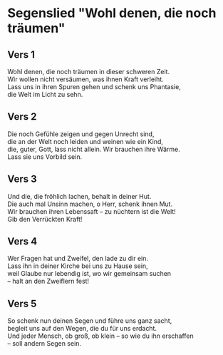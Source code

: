 # Segenslied "Wohl denen, die noch träumen"

## Vers 1
Wohl denen, die noch träumen in dieser schweren Zeit.<br>
Wir wollen nicht versäumen, was ihnen Kraft verleiht.<br>
Lass uns in ihren Spuren gehen und schenk uns Phantasie,<br>
die Welt im Licht zu sehn.<br>

## Vers 2
Die noch Gefühle zeigen und gegen Unrecht sind,<br>
die an der Welt noch leiden und weinen wie ein Kind,<br>
die, guter, Gott, lass nicht allein. Wir brauchen ihre Wärme.<br>
Lass sie uns Vorbild sein.<br>

## Vers 3
Und die, die fröhlich lachen, behalt in deiner Hut.<br>
Die auch mal Unsinn machen, o Herr, schenk ihnen Mut.<br>
Wir brauchen ihren Lebenssaft – zu nüchtern ist die Welt!<br>
Gib den Verrückten Kraft!<br>

## Vers 4
Wer Fragen hat und Zweifel, den lade zu dir ein.<br>
Lass ihn in deiner Kirche bei uns zu Hause sein,<br>
weil Glaube nur lebendig ist, wo wir gemeinsam suchen<br>
– halt an den Zweiflern fest!<br>

## Vers 5
So schenk nun deinen Segen und führe uns ganz sacht,<br>
begleit uns auf den Wegen, die du für uns erdacht.<br>
Und jeder Mensch, ob groß, ob klein – so wie du ihn erschaffen<br>
– soll andern Segen sein.

